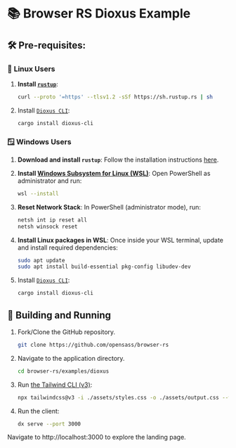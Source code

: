 # 📚 Browser RS Dioxus Example

## 🛠️ Pre-requisites:

### 🐧 **Linux Users**

1. **Install [`rustup`](https://www.rust-lang.org/tools/install)**:

   ```sh
   curl --proto '=https' --tlsv1.2 -sSf https://sh.rustup.rs | sh
   ```

1. Install [`Dioxus CLI`](https://dioxuslabs.com/learn/0.6/getting_started):

   ```sh
   cargo install dioxus-cli
   ```

### 🪟 **Windows Users**

1. **Download and install `rustup`**: Follow the installation instructions [here](https://www.rust-lang.org/tools/install).

1. **Install [Windows Subsystem for Linux (WSL)](https://learn.microsoft.com/en-us/windows/wsl/install)**: Open PowerShell as administrator and run:

   ```sh
   wsl --install
   ```

1. **Reset Network Stack**: In PowerShell (administrator mode), run:

   ```sh
   netsh int ip reset all
   netsh winsock reset
   ```

1. **Install Linux packages in WSL**: Once inside your WSL terminal, update and install required dependencies:

   ```sh
   sudo apt update
   sudo apt install build-essential pkg-config libudev-dev
   ```

1. Install [`Dioxus CLI`](https://dioxuslabs.com/learn/0.6/getting_started):

   ```sh
   cargo install dioxus-cli
   ```

## 🚀 Building and Running

1. Fork/Clone the GitHub repository.

   ```sh
   git clone https://github.com/opensass/browser-rs
   ```

1. Navigate to the application directory.

   ```sh
   cd browser-rs/examples/dioxus
   ```

1. Run [the Tailwind CLI (v3)](https://v3.tailwindcss.com/docs/installation):

   ```sh
   npx tailwindcss@v3 -i ./assets/styles.css -o ./assets/output.css --watch
   ```

1. Run the client:

   ```sh
   dx serve --port 3000
   ```

Navigate to http://localhost:3000 to explore the landing page.
